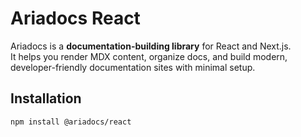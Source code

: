 # Ariadocs React

Ariadocs is a **documentation-building library** for React and Next.js.  
It helps you render MDX content, organize docs, and build modern, developer-friendly documentation sites with minimal setup.

## Installation

```bash
npm install @ariadocs/react
```
